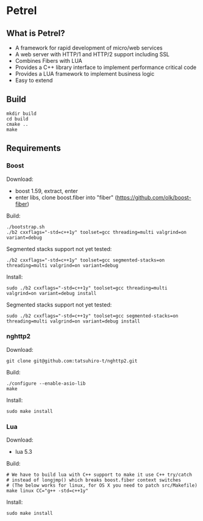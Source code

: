 Petrel
======

What is Petrel?
---------------

- A framework for rapid development of micro/web services
- A web server with HTTP/1 and HTTP/2 support including SSL
- Combines Fibers with LUA
- Provides a C++ library interface to implement performance critical code
- Provides a LUA framework to implement business logic
- Easy to extend

Build
-----

```
mkdir build
cd build
cmake ..
make
```

Requirements
------------

### Boost

Download:
- boost 1.59, extract, enter
- enter libs, clone boost.fiber into "fiber" (https://github.com/olk/boost-fiber)

Build:
```
./bootstrap.sh
./b2 cxxflags="-std=c++1y" toolset=gcc threading=multi valgrind=on variant=debug
```
Segmented stacks support not yet tested:
```
./b2 cxxflags="-std=c++1y" toolset=gcc segmented-stacks=on threading=multi valgrind=on variant=debug
```

Install:
```
sudo ./b2 cxxflags="-std=c++1y" toolset=gcc threading=multi valgrind=on variant=debug install
```

Segmented stacks support not yet tested:
```
sudo ./b2 cxxflags="-std=c++1y" toolset=gcc segmented-stacks=on threading=multi valgrind=on variant=debug install
```

### nghttp2

Download:
```
git clone git@github.com:tatsuhiro-t/nghttp2.git
```

Build:
```
./configure --enable-asio-lib
make
```

Install:
```
sudo make install
```

### Lua

Download:
- lua 5.3

Build:
```
# We have to build lua with C++ support to make it use C++ try/catch
# instead of longjmp() which breaks boost.fiber context switches
# (The below works for linux, for OS X you need to patch src/Makefile)
make linux CC="g++ -std=c++1y"
```

Install:
```
sudo make install
```
